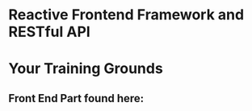 # Reactive Frontend Framework and RESTful API

# Your Training Grounds

## Front End Part found here:


